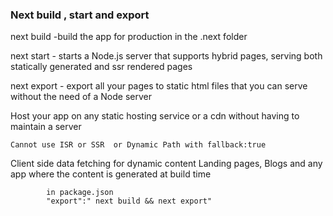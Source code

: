 ### Next build , start and export 

next build -build the app for production in the .next folder

next start - starts a Node.js server that supports hybrid pages, serving both statically  generated and ssr rendered pages 

next export - export all your pages to static html files that you can serve without the need of a Node server 

Host your app on any static hosting service or a cdn without having to maintain a server 

    Cannot use ISR or SSR  or Dynamic Path with fallback:true

Client side data fetching for dynamic content 
Landing pages, Blogs and any app where the content is generated at build time 

            in package.json
            "export":" next build && next export"
